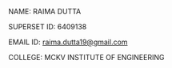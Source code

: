 NAME: RAIMA DUTTA

SUPERSET ID: 6409138

EMAIL ID: raima.dutta19@gmail.com

COLLEGE: MCKV INSTITUTE OF ENGINEERING
